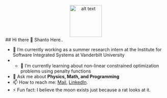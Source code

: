 <center>
<img src="https://github.com/rahul799/rahul799/blob/master/Hi.gif" alt="alt text" width="100" height="100" />
</center>
## Hi there 👋 Shanto Here..

- 🔭 I’m currently working as a summer research intern at the Institute for Software Integrated Systems at Vanderbilt University
- - 🌱 I’m currently learning about non-linear constrained optimization problems using penalty functions
- 💬 Ask me about **Physics, Math, and Programming**
- 📫 How to reach me: [Mail](mailto:sadman-ahmed.shanto@ttu.edu), [LinkedIn](https://www.linkedin.com/in/sshanto).
- ⚡ Fun fact: I believe the moon exists just because a rat looks at it. 


